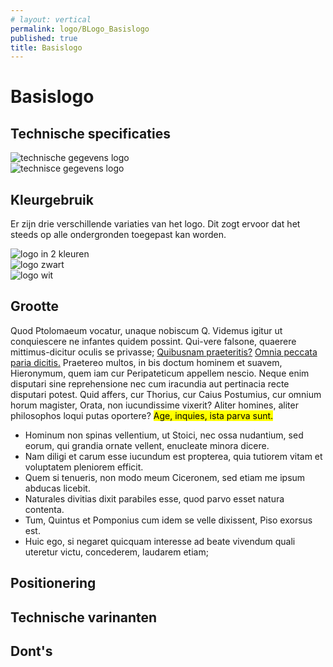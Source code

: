 ```yaml
---
# layout: vertical
permalink: logo/BLogo_Basislogo
published: true
title: Basislogo
---
```


# Basislogo

## Technische specificaties
<div class="row">
    <div class="col-6">
        <img src="../images/logo/logo_technisch.png" alt="technische gegevens logo" class="centerone">
    </div>
    <div class="col-6">
        <img src="../images/logo/logo_witruimte.png" alt= "technisce gegevens logo" class="centerone">
    </div>
</div>

## Kleurgebruik
<p> Er zijn drie verschillende variaties van het logo. Dit zogt ervoor dat het steeds op alle ondergronden toegepast kan worden. </p>
<div class="row">
    <div class="col-4">
        <img src="../images/logo/Logo_PS1655C-PSBlack_72.png" alt="logo in 2 kleuren" class="centerone">
    </div>
    <div class="col-4">
        <img src="../images/logo/Logo_PSBlack_72.png" alt="logo zwart">
    </div>
    <div class="col-4">
        <img src="../images/logo/Logo_PSWhite_72.png" alt="logo wit">
    </div>
</div>

## Grootte

Quod Ptolomaeum vocatur, unaque nobiscum Q. Videmus igitur ut conquiescere ne infantes quidem possint. Qui-vere falsone, quaerere mittimus-dicitur oculis se privasse; <a href="http://loripsum.net/" target="_blank">Quibusnam praeteritis?</a> <a href="http://loripsum.net/" target="_blank">Omnia peccata paria dicitis.</a> Praetereo multos, in bis doctum hominem et suavem, Hieronymum, quem iam cur Peripateticum appellem nescio. Neque enim disputari sine reprehensione nec cum iracundia aut pertinacia recte disputari potest. Quid affers, cur Thorius, cur Caius Postumius, cur omnium horum magister, Orata, non iucundissime vixerit? Aliter homines, aliter philosophos loqui putas oportere? <mark>Age, inquies, ista parva sunt.</mark>

- Hominum non spinas vellentium, ut Stoici, nec ossa nudantium, sed eorum, qui grandia ornate vellent, enucleate minora dicere.
- Nam diligi et carum esse iucundum est propterea, quia tutiorem vitam et voluptatem pleniorem efficit.
- Quem si tenueris, non modo meum Ciceronem, sed etiam me ipsum abducas licebit.
- Naturales divitias dixit parabiles esse, quod parvo esset natura contenta.
- Tum, Quintus et Pomponius cum idem se velle dixissent, Piso exorsus est.
- Huic ego, si negaret quicquam interesse ad beate vivendum quali uteretur victu, concederem, laudarem etiam;

## Positionering
## Technische varinanten
## Dont's